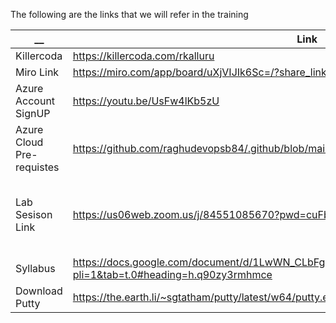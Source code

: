 The following are the links that we will refer in the training 

| __  | Link | Comments |
| ------------- | ------------- | ------------- |
| Killercoda | https://killercoda.com/rkalluru |  |
| Miro Link | https://miro.com/app/board/uXjVIJIk6Sc=/?share_link_id=961784020 | |
| Azure Account SignUP | https://youtu.be/UsFw4lKb5zU | |
| Azure Cloud Pre-requistes | https://github.com/raghudevopsb84/.github/blob/main/create-vm-in-azure.md | |
| Lab Sesison Link | https://us06web.zoom.us/j/84551085670?pwd=cuFbjprKGa6nupmY3nBRFxUgZbcSW6.1 | Timings 1PM to 9PM IST / 3.30AM to 11.30AM EST |
| Syllabus | https://docs.google.com/document/d/1LwWN_CLbFgclXy69k68c0vlxUoXQqnEnrlF_mBT_pY4/edit?pli=1&tab=t.0#heading=h.q90zy3rmhmce | |
| Download Putty | https://the.earth.li/~sgtatham/putty/latest/w64/putty.exe | |





